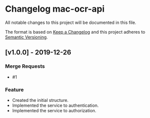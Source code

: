 # Changelog mac-ocr-api
All notable changes to this project will be documented in this file.

The format is based on [Keep a Changelog](http://keepachangelog.com/en/1.0.0/)
and this project adheres to [Semantic Versioning](http://semver.org/spec/v2.0.0.html).

## [v1.0.0] - 2019-12-26
### Merge Requests
- #1

### Feature
- Created the initial structure.
- Implemented the service to authentication.
- Implemented the service to authorization.
